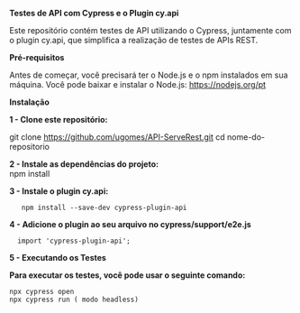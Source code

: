 **Testes de API com Cypress e o Plugin cy.api**

Este repositório contém testes de API utilizando o Cypress, juntamente com o plugin cy.api, que simplifica a realização de testes de APIs REST.

**Pré-requisitos**

Antes de começar, você precisará ter o Node.js e o npm instalados em sua máquina. Você pode baixar e instalar o Node.js: https://nodejs.org/pt

**Instalação**

**1 - Clone este repositório:**

   git clone https://github.com/ugomes/API-ServeRest.git
   cd nome-do-repositorio

**2 - Instale as dependências do projeto:**   
       npm install
       
**3 - Instale o plugin cy.api:**    

       npm install --save-dev cypress-plugin-api
       
**4 - Adicione o plugin ao seu arquivo no cypress/support/e2e.js**

      import 'cypress-plugin-api';
  
**5 - Executando os Testes**

**Para executar os testes, você pode usar o seguinte comando:**

    npx cypress open
    npx cypress run ( modo headless)


